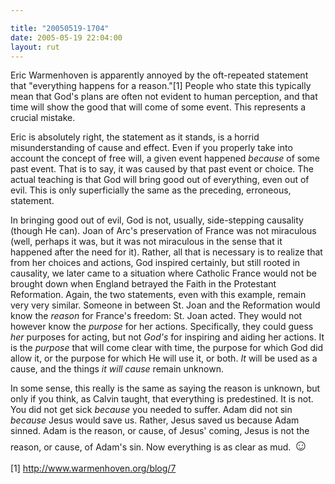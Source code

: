 ```yaml
---

title: "20050519-1704"
date: 2005-05-19 22:04:00
layout: rut
---
```


<p>Eric Warmenhoven is apparently annoyed by the oft-repeated
statement that "everything happens for a reason."[1] People who
state this typically mean that God's plans are often not evident
to human perception, and that time will show the good that will
come of some event.  This represents a crucial mistake.</p>

<p>Eric is absolutely right, the statement as it stands, is a
horrid misunderstanding of cause and effect.  Even if you properly
take into account the concept of free will, a given event happened
<em>because</em> of some past event.  That is to say, it was caused
by that past event or choice.  The actual teaching is that God
will bring good out of everything, even out of evil.  This is only
superficially the same as the preceding, erroneous, statement.</p>

<p>In bringing good out of evil, God is not, usually, side-stepping
causality (though He can).  Joan of Arc's preservation of France
was not miraculous (well, perhaps it was, but it was not miraculous
in the sense that it happened after the need for it).  Rather, all
that is necessary is to realize that from her choices and actions,
God inspired certainly, but still rooted in causality, we later
came to a situation where Catholic France would not be brought down
when England betrayed the Faith in the Protestant Reformation.
Again, the two statements, even with this example, remain very
very similar.  Someone in between St. Joan and the Reformation
would know the <em>reason</em> for France's freedom: St. Joan acted.
They would not however know the <em>purpose</em> for her actions.
Specifically, they could guess <em>her</em> purposes for acting,
but not <em>God's</em> for inspiring and aiding her actions.  It is
the <em>purpose</em> that will come clear with time, the purpose
for which God did allow it, or the purpose for which He will use
it, or both.  <em>It</em> will be used as a cause, and the things
<em>it will cause</em> remain unknown.</p>

<p>In some sense, this really is the same as saying the reason is
unknown, but only if you think, as Calvin taught, that everything
is predestined.  It is not.  You did not get sick <em>because</em>
you needed to suffer.  Adam did not sin <em>because</em> Jesus
would save us.  Rather, Jesus saved us because Adam sinned.  Adam is
the reason, or cause, of Jesus' coming, Jesus is not the reason,
or cause, of Adam's sin.  Now everything is as clear as mud. <font size="+2">&#x263a;</font></p>

[1] http://www.warmenhoven.org/blog/7

